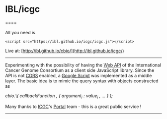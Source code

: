 # IBL/icgc
====

All you need is

	<script src="https://ibl.github.io/icgc/icgc.js"></script>

Live at: [http://ibl.github.io/cbio/](http://ibl.github.io/icgc/)

---

Experimenting with the possibility of having the [Web API](http://www.cbioportal.org/public-portal/web_api.jsp) of the International Cancer Genome Consortium as a client side JavaScript library. Since the API is not [CORS](http://en.wikipedia.org/wiki/Cross-origin_resource_sharing) enabled, a [Google Script](https://script.google.com/d/1QW3tDb8y7g5fDaVY8lHkLoSO5p_LTfdXtDw4SOUhhLKifsm2W8dTm4Gv/edit) was implemented as a middle layer. The basic idea is to mimic the query syntax with objects constructed as

<i>
cbio.\<cmd\>( callbackFunction , { argument<sub>i</sub> : value<sub>i</sub> , ... } );
</i>

Many thanks to [ICGC](http://www.mskcc.org/)'s [Portal](https://dcc.icgc.org/docs/) team - this is a great public service !

---
